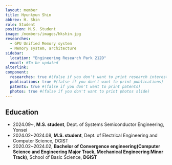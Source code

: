 ```yaml
---
layout: member
title: Hyunkyun Shin
abbrev: H. Shin
role: Student
position: M.S. Student
image: /members/images/hkshin.jpg
researches:
  - GPU Unified Memory system
  - Memory system, architecture
sidebar:
  location: "Engineering Research Park 212D"
  email: #To be updated
alterlink: 
component:
  researches: true #(false if you don't want to print research interest)
  publications: true #(false if you don't want to print publications)
  patents: true #(false if you don't want to print patents)
  photos: true #(false if you don't want to print photos slide)
---
```


## Education
* 2024.09~, **M.S. student**, Dept. of Systems Semiconductor Engineering, Yonsei
* 2024.02~2024.08, **M.S. student**, Dept. of Electrical Engineering and Computer Science, DGIST
* 2020.02~2024.02, **Bachelor of Convergence engineering(Computer Science and Engineering Major Track, Mechanical Engineering Minor Track)**, School of Basic Science, **DGIST**
